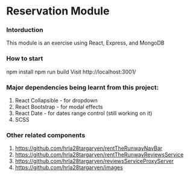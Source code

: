 # Reservation Module

### Intorduction
This module is an exercise using React, Express, and MongoDB

### How to start
npm install
npm run build
Visit http://localhost:3001/

### Major dependencies being learnt from this project:
1. React Collapsible - for dropdown
2. React Bootstrap - for modal effects
3. React Date - for dates range control (still working on it)
4. SCSS

### Other related components
1. https://github.com/hrla28targaryen/rentTheRunwayNavBar
2. https://github.com/hrla28targaryen/rentTheRunwayReviewsService
3. https://github.com/hrla28targaryen/reviewsServiceProxyServer
4. https://github.com/hrla28targaryen/images
